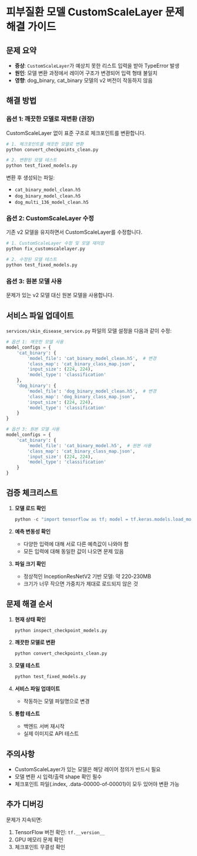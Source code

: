 # 피부질환 모델 CustomScaleLayer 문제 해결 가이드

## 문제 요약
- **증상**: `CustomScaleLayer`가 예상치 못한 리스트 입력을 받아 TypeError 발생
- **원인**: 모델 변환 과정에서 레이어 구조가 변경되어 입력 형태 불일치
- **영향**: dog_binary, cat_binary 모델의 v2 버전이 작동하지 않음

## 해결 방법

### 옵션 1: 깨끗한 모델로 재변환 (권장)
CustomScaleLayer 없이 표준 구조로 체크포인트를 변환합니다.

```bash
# 1. 체크포인트를 깨끗한 모델로 변환
python convert_checkpoints_clean.py

# 2. 변환된 모델 테스트
python test_fixed_models.py
```

변환 후 생성되는 파일:
- `cat_binary_model_clean.h5`
- `dog_binary_model_clean.h5`
- `dog_multi_136_model_clean.h5`

### 옵션 2: CustomScaleLayer 수정
기존 v2 모델을 유지하면서 CustomScaleLayer를 수정합니다.

```bash
# 1. CustomScaleLayer 수정 및 모델 재저장
python fix_customscalelayer.py

# 2. 수정된 모델 테스트
python test_fixed_models.py
```

### 옵션 3: 원본 모델 사용
문제가 있는 v2 모델 대신 원본 모델을 사용합니다.

## 서비스 파일 업데이트

`services/skin_disease_service.py` 파일의 모델 설정을 다음과 같이 수정:

```python
# 옵션 1: 깨끗한 모델 사용
model_configs = {
    'cat_binary': {
        'model_file': 'cat_binary_model_clean.h5',  # 변경
        'class_map': 'cat_binary_class_map.json',
        'input_size': (224, 224),
        'model_type': 'classification'
    },
    'dog_binary': {
        'model_file': 'dog_binary_model_clean.h5',  # 변경
        'class_map': 'dog_binary_class_map.json',
        'input_size': (224, 224),
        'model_type': 'classification'
    }
}

# 옵션 3: 원본 모델 사용
model_configs = {
    'cat_binary': {
        'model_file': 'cat_binary_model.h5',  # 원본 사용
        'class_map': 'cat_binary_class_map.json',
        'input_size': (224, 224),
        'model_type': 'classification'
    }
}
```

## 검증 체크리스트

1. **모델 로드 확인**
   ```python
   python -c "import tensorflow as tf; model = tf.keras.models.load_model('path/to/model.h5'); print('Success!')"
   ```

2. **예측 변동성 확인**
   - 다양한 입력에 대해 서로 다른 예측값이 나와야 함
   - 모든 입력에 대해 동일한 값이 나오면 문제 있음

3. **파일 크기 확인**
   - 정상적인 InceptionResNetV2 기반 모델: 약 220-230MB
   - 크기가 너무 작으면 가중치가 제대로 로드되지 않은 것

## 문제 해결 순서

1. **현재 상태 확인**
   ```bash
   python inspect_checkpoint_models.py
   ```

2. **깨끗한 모델로 변환**
   ```bash
   python convert_checkpoints_clean.py
   ```

3. **모델 테스트**
   ```bash
   python test_fixed_models.py
   ```

4. **서비스 파일 업데이트**
   - 작동하는 모델 파일명으로 변경

5. **통합 테스트**
   - 백엔드 서버 재시작
   - 실제 이미지로 API 테스트

## 주의사항

- CustomScaleLayer가 있는 모델은 해당 레이어 정의가 반드시 필요
- 모델 변환 시 입력/출력 shape 확인 필수
- 체크포인트 파일(.index, .data-00000-of-00001)이 모두 있어야 변환 가능

## 추가 디버깅

문제가 지속되면:
1. TensorFlow 버전 확인: `tf.__version__`
2. GPU 메모리 문제 확인
3. 체크포인트 무결성 확인